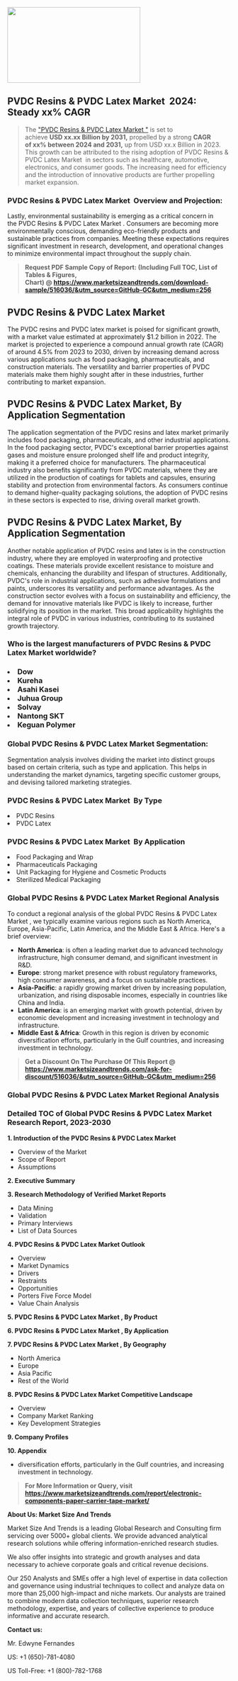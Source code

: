 <p><img class="alignnone size-medium wp-image-20088" src="https://ffe5etoiles.com/wp-content/uploads/2024/12/MST1-300x171.png" alt="" width="300" height="171" /></p><h2 id="ember46" class="ember-view reader-text-block__heading-2">PVDC Resins & PVDC Latex Market &nbsp;2024: Steady&nbsp;xx% CAGR</h2><blockquote id="ember47" class="ember-view reader-text-block__blockquote">The&nbsp;<a class="app-aware-link " href="https://www.marketsizeandtrends.com/download-sample/516036/&utm_source=GitHub-GC&utm_medium=256" target="_blank" data-test-app-aware-link="">"PVDC Resins & PVDC Latex Market "</a>&nbsp;is set to achieve&nbsp;<strong>USD&nbsp;xx.xx&nbsp;Billion by 2031,</strong>&nbsp;propelled by a strong&nbsp;<strong>CAGR of&nbsp;xx% between 2024 and 2031,</strong>&nbsp;up from USD xx.x Billion in 2023. This growth can be attributed to the rising adoption of&nbsp;PVDC Resins & PVDC Latex Market &nbsp;in sectors such as healthcare, automotive, electronics, and consumer goods. The increasing need for efficiency and the introduction of innovative products are further propelling market expansion.</blockquote><h3 id="ember48" class="ember-view reader-text-block__heading-3">PVDC Resins & PVDC Latex Market &nbsp;Overview and Projection:</h3><p id="ember49" class="ember-view reader-text-block__paragraph">Lastly, environmental sustainability is emerging as a critical concern in the&nbsp;PVDC Resins & PVDC Latex Market . Consumers are becoming more environmentally conscious, demanding eco-friendly products and sustainable practices from companies. Meeting these expectations requires significant investment in research, development, and operational changes to minimize environmental impact throughout the supply chain.</p><blockquote id="ember50" class="ember-view reader-text-block__blockquote"><strong>Request PDF Sample Copy of Report: (Including Full TOC, List of Tables &amp; Figures, Chart)&nbsp;@&nbsp;<strong><a href="https://www.marketsizeandtrends.com/download-sample/516036/&utm_source=GitHub-GC&utm_medium=256" target="_blank">https://www.marketsizeandtrends.com/download-sample/516036/&utm_source=GitHub-GC&utm_medium=256</a></strong></strong></blockquote><h3 class=""> <h2>PVDC Resins & PVDC Latex Market</h2><p>The PVDC resins and PVDC latex market is poised for significant growth, with a market value estimated at approximately $1.2 billion in 2022. The market is projected to experience a compound annual growth rate (CAGR) of around 4.5% from 2023 to 2030, driven by increasing demand across various applications such as food packaging, pharmaceuticals, and construction materials. The versatility and barrier properties of PVDC materials make them highly sought after in these industries, further contributing to market expansion.</p><h2>PVDC Resins & PVDC Latex Market, By Application Segmentation</h2><p>The application segmentation of the PVDC resins and latex market primarily includes food packaging, pharmaceuticals, and other industrial applications. In the food packaging sector, PVDC's exceptional barrier properties against gases and moisture ensure prolonged shelf life and product integrity, making it a preferred choice for manufacturers. The pharmaceutical industry also benefits significantly from PVDC materials, where they are utilized in the production of coatings for tablets and capsules, ensuring stability and protection from environmental factors. As consumers continue to demand higher-quality packaging solutions, the adoption of PVDC resins in these sectors is expected to rise, driving overall market growth.</p><h2>PVDC Resins & PVDC Latex Market, By Application Segmentation</h2><p>Another notable application of PVDC resins and latex is in the construction industry, where they are employed in waterproofing and protective coatings. These materials provide excellent resistance to moisture and chemicals, enhancing the durability and lifespan of structures. Additionally, PVDC's role in industrial applications, such as adhesive formulations and paints, underscores its versatility and performance advantages. As the construction sector evolves with a focus on sustainability and efficiency, the demand for innovative materials like PVDC is likely to increase, further solidifying its position in the market. This broad applicability highlights the integral role of PVDC in various industries, contributing to its sustained growth trajectory.</p></h3><h3 id="" class="">Who is the largest manufacturers of&nbsp;PVDC Resins & PVDC Latex Market worldwide?</h3><h3 class=""></Li><Li>Dow</Li><Li> Kureha</Li><Li> Asahi Kasei</Li><Li> Juhua Group</Li><Li> Solvay</Li><Li> Nantong SKT</Li><Li> Keguan Polymer</h3><h3 id="ember53" class="ember-view reader-text-block__heading-3">Global&nbsp;PVDC Resins & PVDC Latex Market Segmentation:</h3><p id="ember54" class="ember-view reader-text-block__paragraph">Segmentation analysis involves dividing the market into distinct groups based on certain criteria, such as type and application. This helps in understanding the market dynamics, targeting specific customer groups, and devising tailored marketing strategies.</p><h3 id="" class="">PVDC Resins & PVDC Latex Market &nbsp;By Type</h3><p></Li><Li>PVDC Resins</Li><Li> PVDC Latex</p><h3 id="" class="">PVDC Resins & PVDC Latex Market &nbsp;By Application</h3><p class=""></Li><Li>Food Packaging and Wrap</Li><Li> Pharmaceuticals Packaging</Li><Li> Unit Packaging for Hygiene and Cosmetic Products</Li><Li> Sterilized Medical Packaging</p><h3 id="ember62" class="ember-view reader-text-block__heading-3">Global PVDC Resins & PVDC Latex Market Regional Analysis</h3><p id="ember63" class="ember-view reader-text-block__paragraph">To conduct a regional analysis of the global PVDC Resins & PVDC Latex Market , we typically examine various regions such as North America, Europe, Asia-Pacific, Latin America, and the Middle East &amp; Africa. Here's a brief overview:</p><ul><li><strong>North America</strong>: is often a leading market due to advanced technology infrastructure, high consumer demand, and significant investment in R&amp;D.</li><li><strong>Europe</strong>: strong market presence with robust regulatory frameworks, high consumer awareness, and a focus on sustainable practices.</li><li><strong>Asia-Pacific</strong>: a rapidly growing market driven by increasing population, urbanization, and rising disposable incomes, especially in countries like China and India.</li><li><strong>Latin America</strong>: is an emerging market with growth potential, driven by economic development and increasing investment in technology and infrastructure.</li><li><strong>Middle East &amp; Africa</strong>: Growth in this region is driven by economic diversification efforts, particularly in the Gulf countries, and increasing investment in technology.</li></ul><blockquote id="ember61" class="ember-view reader-text-block__blockquote"><strong>Get a Discount On The Purchase Of This Report @ <strong><a href="https://html-cleaner.com/" target="">https://www.marketsizeandtrends.com/ask-for-discount/516036/&utm_source=GitHub-GC&utm_medium=256</a></strong></strong></blockquote><h3 id="ember62" class="ember-view reader-text-block__heading-3">Global PVDC Resins & PVDC Latex Market Regional Analysis</h3><h3 id="" class="">Detailed TOC of Global PVDC Resins & PVDC Latex Market Research Report, 2023-2030</h3><p id="" class=""><strong>1. Introduction of the PVDC Resins & PVDC Latex Market </strong></p><ul><li>Overview of the Market</li><li>Scope of Report</li><li>Assumptions</li></ul><p id="" class=""><strong>2. Executive Summary</strong></p><p id="" class=""><strong>3. Research Methodology of Verified Market Reports</strong></p><ul><li>Data Mining</li><li>Validation</li><li>Primary Interviews</li><li>List of Data Sources</li></ul><p id="" class=""><strong>4. PVDC Resins & PVDC Latex Market Outlook</strong></p><ul><li>Overview</li><li>Market Dynamics</li><li>Drivers</li><li>Restraints</li><li>Opportunities</li><li>Porters Five Force Model</li><li>Value Chain Analysis</li></ul><p id="" class=""><strong>5. PVDC Resins & PVDC Latex Market , By Product</strong></p><p id="" class=""><strong>6. PVDC Resins & PVDC Latex Market , By Application</strong></p><p id="" class=""><strong>7. PVDC Resins & PVDC Latex Market , By Geography</strong></p><ul><li>North America</li><li>Europe</li><li>Asia Pacific</li><li>Rest of the World</li></ul><p id="" class=""><strong>8. PVDC Resins & PVDC Latex Market Competitive Landscape</strong></p><ul><li>Overview</li><li>Company Market Ranking</li><li>Key Development Strategies</li></ul><p id="" class=""><strong>9. Company Profiles</strong></p><p id="" class=""><strong>10. Appendix</strong></p><ul><li>diversification efforts, particularly in the Gulf countries, and increasing investment in technology.</li></ul><blockquote id="ember65" class="ember-view reader-text-block__blockquote"><strong>For More Information or Query, visit <strong><strong><a href="https://html-cleaner.com/" target="">https://www.marketsizeandtrends.com/report/electronic-components-paper-carrier-tape-market/</a></strong></strong></strong></blockquote><p id="" class=""><strong>About Us: Market Size And Trends</strong></p><p id="" class="">Market Size And Trends is a leading Global Research and Consulting firm servicing over 5000+ global clients. We provide advanced analytical research solutions while offering information-enriched research studies.</p><p id="" class="">We also offer insights into strategic and growth analyses and data necessary to achieve corporate goals and critical revenue decisions.</p><p id="" class="">Our 250 Analysts and SMEs offer a high level of expertise in data collection and governance using industrial techniques to collect and analyze data on more than 25,000 high-impact and niche markets. Our analysts are trained to combine modern data collection techniques, superior research methodology, expertise, and years of collective experience to produce informative and accurate research.</p><p id="" class=""><strong>Contact us:</strong></p><p id="" class="">Mr. Edwyne Fernandes</p><p id="" class="">US: +1 (650)-781-4080</p><p id="" class="">US Toll-Free: +1 (800)-782-1768</p>
